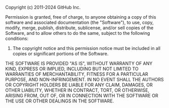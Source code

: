 Copyright (c) 2011-2024 GitHub Inc.

Permission is granted, free of charge, to anyone obtaining a copy of this software and associated documentation (the "Software"), to use, copy, modify, merge, publish, distribute, sublicense, and/or sell copies of the Software, and to allow others to do the same, subject to the following conditions:

1. The copyright notice and this permission notice must be included in all copies or significant portions of the Software.

THE SOFTWARE IS PROVIDED "AS IS", WITHOUT WARRANTY OF ANY KIND, EXPRESS OR IMPLIED, INCLUDING BUT NOT LIMITED TO WARRANTIES OF MERCHANTABILITY, FITNESS FOR A PARTICULAR PURPOSE, AND NON-INFRINGEMENT. IN NO EVENT SHALL THE AUTHORS OR COPYRIGHT HOLDERS BE LIABLE FOR ANY CLAIM, DAMAGES, OR OTHER LIABILITY, WHETHER IN CONTRACT, TORT, OR OTHERWISE, ARISING FROM, OUT OF, OR IN CONNECTION WITH THE SOFTWARE OR THE USE OR OTHER DEALINGS IN THE SOFTWARE.
